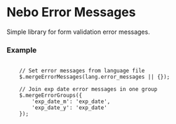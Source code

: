 # Nebo Error Messages

Simple library for form validation error messages. 
### Example 

````

    // Set error messages from language file
    $.mergeErrorMessages(lang.error_messages || {});

    // Join exp date error messages in one group
    $.mergeErrorGroups({
        'exp_date_m': 'exp_date',
        'exp_date_y': 'exp_date'
    });
    
````
